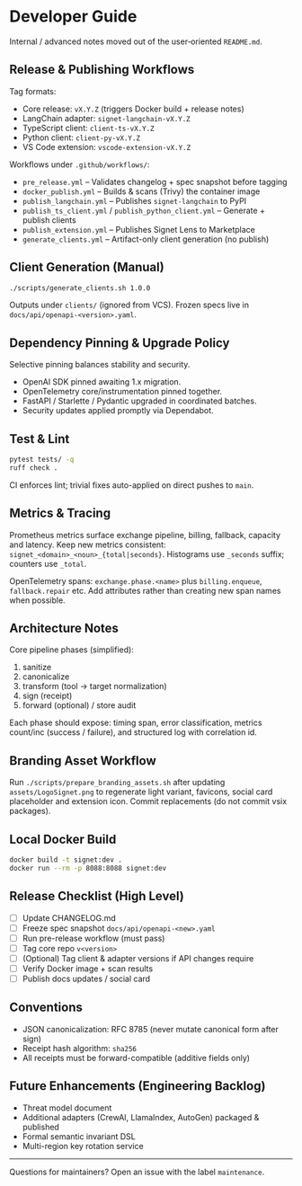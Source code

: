 # Developer Guide

Internal / advanced notes moved out of the user‑oriented `README.md`.

## Release & Publishing Workflows

Tag formats:
- Core release: `vX.Y.Z` (triggers Docker build + release notes)
- LangChain adapter: `signet-langchain-vX.Y.Z`
- TypeScript client: `client-ts-vX.Y.Z`
- Python client: `client-py-vX.Y.Z`
- VS Code extension: `vscode-extension-vX.Y.Z`

Workflows under `.github/workflows/`:
- `pre_release.yml` – Validates changelog + spec snapshot before tagging
- `docker_publish.yml` – Builds & scans (Trivy) the container image
- `publish_langchain.yml` – Publishes `signet-langchain` to PyPI
- `publish_ts_client.yml` / `publish_python_client.yml` – Generate + publish clients
- `publish_extension.yml` – Publishes Signet Lens to Marketplace
- `generate_clients.yml` – Artifact-only client generation (no publish)

## Client Generation (Manual)
```bash
./scripts/generate_clients.sh 1.0.0
```
Outputs under `clients/` (ignored from VCS). Frozen specs live in `docs/api/openapi-<version>.yaml`.

## Dependency Pinning & Upgrade Policy
Selective pinning balances stability and security.
- OpenAI SDK pinned awaiting 1.x migration.
- OpenTelemetry core/instrumentation pinned together.
- FastAPI / Starlette / Pydantic upgraded in coordinated batches.
- Security updates applied promptly via Dependabot.

## Test & Lint
```bash
pytest tests/ -q
ruff check .
```
CI enforces lint; trivial fixes auto-applied on direct pushes to `main`.

## Metrics & Tracing
Prometheus metrics surface exchange pipeline, billing, fallback, capacity and latency. Keep new metrics consistent: `signet_<domain>_<noun>_{total|seconds}`. Histograms use `_seconds` suffix; counters use `_total`.

OpenTelemetry spans: `exchange.phase.<name>` plus `billing.enqueue`, `fallback.repair` etc. Add attributes rather than creating new span names when possible.

## Architecture Notes
Core pipeline phases (simplified):
1. sanitize
2. canonicalize
3. transform (tool -> target normalization)
4. sign (receipt)
5. forward (optional) / store audit

Each phase should expose: timing span, error classification, metrics count/inc (success / failure), and structured log with correlation id.

## Branding Asset Workflow
Run `./scripts/prepare_branding_assets.sh` after updating `assets/LogoSignet.png` to regenerate light variant, favicons, social card placeholder and extension icon. Commit replacements (do not commit vsix packages).

## Local Docker Build
```bash
docker build -t signet:dev .
docker run --rm -p 8088:8088 signet:dev
```

## Release Checklist (High Level)
- [ ] Update CHANGELOG.md
- [ ] Freeze spec snapshot `docs/api/openapi-<new>.yaml`
- [ ] Run pre-release workflow (must pass)
- [ ] Tag core repo `v<version>`
- [ ] (Optional) Tag client & adapter versions if API changes require
- [ ] Verify Docker image + scan results
- [ ] Publish docs updates / social card

## Conventions
- JSON canonicalization: RFC 8785 (never mutate canonical form after sign)
- Receipt hash algorithm: `sha256`
- All receipts must be forward-compatible (additive fields only)

## Future Enhancements (Engineering Backlog)
- Threat model document
- Additional adapters (CrewAI, LlamaIndex, AutoGen) packaged & published
- Formal semantic invariant DSL
- Multi-region key rotation service

---
Questions for maintainers? Open an issue with the label `maintenance`.
